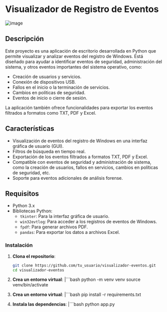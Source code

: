 # Visualizador de Registro de Eventos
![image](https://github.com/user-attachments/assets/d3cc15ad-4b57-4d31-be14-731759003ce5)

## Descripción

Este proyecto es una aplicación de escritorio desarrollada en Python que permite visualizar y analizar eventos del registro de Windows. Está diseñado para ayudar a identificar eventos de seguridad, administración del sistema, y otros eventos importantes del sistema operativo, como:

- Creación de usuarios y servicios.
- Conexión de dispositivos USB.
- Fallos en el inicio o la terminación de servicios.
- Cambios en políticas de seguridad.
- Eventos de inicio o cierre de sesión.

La aplicación también ofrece funcionalidades para exportar los eventos filtrados a formatos como TXT, PDF y Excel.

## Características

- Visualización de eventos del registro de Windows en una interfaz gráfica de usuario (GUI).
- Filtros de búsqueda en tiempo real.
- Exportación de los eventos filtrados a formatos TXT, PDF y Excel.
- Compatible con eventos de seguridad y administración de sistema, como la creación de usuarios, fallos en servicios, cambios en políticas de seguridad, etc.
- Soporte para eventos adicionales de análisis forense.

## Requisitos

- Python 3.x
- Bibliotecas Python:
  - `tkinter`: Para la interfaz gráfica de usuario.
  - `win32evtlog`: Para acceder a los registros de eventos de Windows.
  - `fpdf`: Para generar archivos PDF.
  - `pandas`: Para exportar los datos a archivos Excel.

### Instalación

1. **Clona el repositorio**:

   ```bash
   git clone https://github.com/tu_usuario/visualizador-eventos.git
   cd visualizador-eventos
   
2. **Crea un entorno virtual**:
  |```bash
  python -m venv venv
  source venv/bin/activate

3. **Crea un entorno virtual**:
  |```bash
  pip install -r requirements.txt

4. **Instala las dependencias**:
  |```bash
  python app.py
